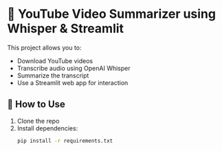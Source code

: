 # 🎥 YouTube Video Summarizer using Whisper & Streamlit

This project allows you to:

- Download YouTube videos
- Transcribe audio using OpenAI Whisper
- Summarize the transcript
- Use a Streamlit web app for interaction

## 🔧 How to Use

1. Clone the repo
2. Install dependencies:
   ```bash
   pip install -r requirements.txt
   ```
